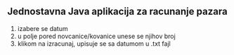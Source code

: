 ## Jednostavna  Java aplikacija za racunanje pazara

1. izabere se datum
2. u polje pored novcanice/kovanice unese se njihov broj
3. klikom na izracunaj, upisuje se sa datumom u .txt fajl
